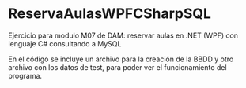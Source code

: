 # ReservaAulasWPFCSharpSQL
Ejercicio para modulo M07 de DAM: reservar aulas en .NET (WPF) con lenguaje C# consultando a MySQL

En el código se incluye un archivo para la creación de la BBDD y otro archivo con los datos de test, 
para poder ver el funcionamiento del programa.

